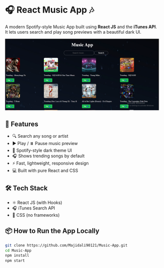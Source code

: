 # 🎧 React Music App 🎶

A modern Spotify-style Music App built using **React JS** and the **iTunes API**.  
It lets users search and play song previews with a beautiful dark UI.

![Music App Screenshot](./Music_App.png)

## 🚀 Features

- 🔍 Search any song or artist  
- ▶️ Play / ⏸️ Pause music preview  
- 🎨 Spotify-style dark theme UI  
- 🎧 Shows trending songs by default  
- ⚡ Fast, lightweight, responsive design  
- 💻 Built with pure React and CSS  

## 🛠️ Tech Stack

- ⚛️ React JS (with Hooks)  
- 🎧 iTunes Search API  
- 💅 CSS (no frameworks)

## 📦 How to Run the App Locally

```bash
git clone https://github.com/Majidali90121/Music-App.git
cd Music-App
npm install
npm start
```
